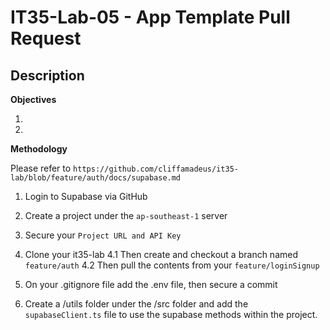 # IT35-Lab-05 - App Template Pull Request
## Description

**Objectives**


1.  
2.  

**Methodology**

Please refer to `https://github.com/cliffamadeus/it35-lab/blob/feature/auth/docs/supabase.md`

1. Login to Supabase via GitHub
2. Create a project under the `ap-southeast-1` server
3. Secure your `Project URL and API Key`
4. Clone your it35-lab
	4.1 Then create and checkout a branch named `feature/auth`
	4.2 Then pull the contents from your `feature/loginSignup`

5. On your .gitignore file add the .env file, then secure a commit
6. Create a /utils folder under the /src folder and add the `supabaseClient.ts` file to use the supabase methods within the project.